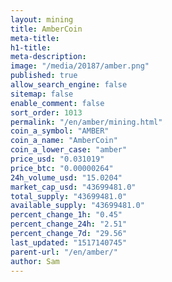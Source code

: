 ```yaml
---
layout: mining
title: AmberCoin
meta-title: 
h1-title: 
meta-description: 
image: "/media/20187/amber.png"
published: true
allow_search_engine: false
sitemap: false
enable_comment: false
sort_order: 1013
permalink: "/en/amber/mining.html"
coin_a_symbol: "AMBER"
coin_a_name: "AmberCoin"
coin_a_lower_case: "amber"
price_usd: "0.031019"
price_btc: "0.00000264"
24h_volume_usd: "15.0204"
market_cap_usd: "43699481.0"
total_supply: "43699481.0"
available_supply: "43699481.0"
percent_change_1h: "0.45"
percent_change_24h: "2.51"
percent_change_7d: "29.56"
last_updated: "1517140745"
parent-url: "/en/amber/"
author: Sam
---
```



